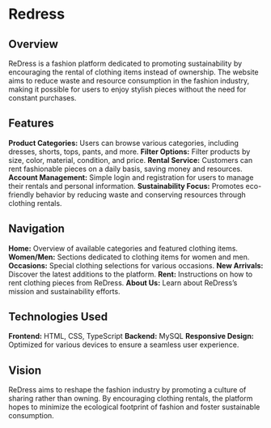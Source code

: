 # Redress

## Overview

ReDress is a fashion platform dedicated to promoting sustainability by encouraging the rental of clothing items instead of ownership. The website aims to reduce waste and resource consumption in the fashion industry, making it possible for users to enjoy stylish pieces without the need for constant purchases.

## Features
**Product Categories:** Users can browse various categories, including dresses, shorts, tops, pants, and more.
**Filter Options:** Filter products by size, color, material, condition, and price.
**Rental Service:** Customers can rent fashionable pieces on a daily basis, saving money and resources.
**Account Management:** Simple login and registration for users to manage their rentals and personal information.
**Sustainability Focus:** Promotes eco-friendly behavior by reducing waste and conserving resources through clothing rentals.

## Navigation
**Home:** Overview of available categories and featured clothing items.
**Women/Men:** Sections dedicated to clothing items for women and men.
**Occasions:** Special clothing selections for various occasions.
**New Arrivals:** Discover the latest additions to the platform.
**Rent:** Instructions on how to rent clothing pieces from ReDress.
**About Us:** Learn about ReDress’s mission and sustainability efforts.

## Technologies Used
**Frontend:** HTML, CSS, TypeScript
**Backend:** MySQL 
**Responsive Design:** Optimized for various devices to ensure a seamless user experience.

## Vision
ReDress aims to reshape the fashion industry by promoting a culture of sharing rather than owning. By encouraging clothing rentals, the platform hopes to minimize the ecological footprint of fashion and foster sustainable consumption.


